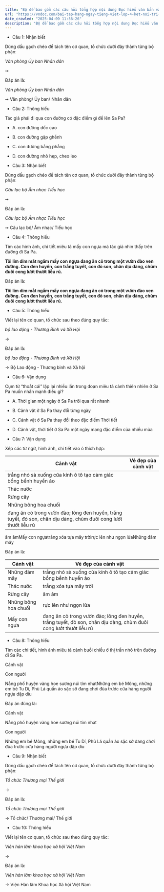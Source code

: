 ```yaml
---
title: "Bộ đề bao gồm các câu hỏi tổng hợp nội dung Đọc hiểu văn bản và Luyện từ và câu được học ở Tuần 31 trong chương trình Tiếng Việt lớp 4 Tập 2 Kết nối tri thức."
url: "https://vndoc.com/bai-tap-hang-ngay-tieng-viet-lop-4-ket-noi-tri-thuc-tuan-31-thu-3-338350"
date_crawled: "2025-04-09 11:56:26"
description: "Bộ đề bao gồm các câu hỏi tổng hợp nội dung Đọc hiểu văn bản và Luyện từ và câu được học ở Tuần 31 trong chương trình Tiếng Việt lớp 4 Tập 2 Kết nối tri thức."
---
```


* Câu 1:  Nhận biết

Dùng dấu gạch chéo để tách tên cơ quan, tổ chức dưới đây thành từng bộ phận:

_Văn phòng Ủy ban Nhân dân_

➙ 

Đáp án là:

_Văn phòng Ủy ban Nhân dân_

➙ Văn phòng/ Ủy ban/ Nhân dân

* Câu 2:  Thông hiểu

Tác giả phải đi qua con đường có đặc điểm gì để lên Sa Pa?

  * A. con đường dốc cao 
  * B. con đường gập ghềnh 
  * C. con đường bằng phẳng 
  * D. con đường nhỏ hẹp, cheo leo 



* Câu 3:  Nhận biết

Dùng dấu gạch chéo để tách tên cơ quan, tổ chức dưới đây thành từng bộ phận:

_Câu lạc bộ Âm nhạc Tiểu học_

➙ 

Đáp án là:

_Câu lạc bộ Âm nhạc Tiểu học_

➙ Câu lạc bộ/ Âm nhạc/ Tiểu học

* Câu 4:  Thông hiểu

Tìm các hình ảnh, chi tiết miêu tả mấy con ngựa mà tác giả nhìn thấy trên đường đi Sa Pa.

**Tôi lim dim mắt ngắm mấy con ngựa đang ăn cỏ trong một vườn đào ven đường. Con đen huyền, con trắng tuyết, con đỏ son, chân dịu dàng, chùm đuôi cong lướt thướt liễu rủ.**

Đáp án là:

**Tôi lim dim mắt ngắm mấy con ngựa đang ăn cỏ trong một vườn đào ven đường. Con đen huyền, con trắng tuyết, con đỏ son, chân dịu dàng, chùm đuôi cong lướt thướt liễu rủ.**

* Câu 5:  Thông hiểu

Viết lại tên cơ quan, tổ chức sau theo đúng quy tắc:

_bộ lao động - Thương Binh và Xã Hội_

→ 

Đáp án là:

_bộ lao động - Thương Binh và Xã Hội_

→ Bộ Lao động - Thương binh và Xã hội

* Câu 6:  Vận dụng

Cụm từ “thoắt cái” lặp lại nhiều lần trong đoạn miêu tả cảnh thiên nhiên ở Sa Pa muốn nhấn mạnh điều gì?

  * A. Thời gian một ngày ở Sa Pa trôi qua rất nhanh 
  * B. Cảnh vật ở Sa Pa thay đổi từng ngày 
  * C. Cảnh vật ở Sa Pa thay đổi theo đặc điểm Thời tiết 
  * D. Cảnh vật, thời tiết ở Sa Pa một ngày mang đặc điểm của nhiều mùa 



* Câu 7:  Vận dụng

Xếp các từ ngữ, hình ảnh, chi tiết vào ô thích hợp:

**Cảnh vật**| **Vẻ đẹp của cảnh vật**  
---|---  
|  trắng nhỏ sà xuống cửa kính ô tô tạo cảm giác bồng bềnh huyền ảo  
Thác nước|   
Rừng cây|   
Những bông hoa chuối|   
| đang ăn cỏ trong vườn đào; lông đen huyền, trắng tuyết, đỏ son, chân dịu dàng, chùm đuôi cong lướt thướt liễu rủ  
  
âm âmMấy con ngựatrắng xóa tựa mây trờirực lên như ngọn lửaNhững đám mây

Đáp án là:

**Cảnh vật**| **Vẻ đẹp của cảnh vật**  
---|---  
Những đám mây| trắng nhỏ sà xuống cửa kính ô tô tạo cảm giác bồng bềnh huyền ảo  
Thác nước| trắng xóa tựa mây trời  
Rừng cây| âm âm  
Những bông hoa chuối| rực lên như ngọn lửa  
Mấy con ngựa| đang ăn cỏ trong vườn đào; lông đen huyền, trắng tuyết, đỏ son, chân dịu dàng, chùm đuôi cong lướt thướt liễu rủ  
  
* Câu 8:  Thông hiểu

Tìm các chi tiết, hình ảnh miêu tả cảnh buổi chiều ở thị trấn nhỏ trên đường đi Sa Pa.

Cảnh vật

Con người

Nắng phố huyện vàng hoe sương núi tím nhạtNhững em bé Mông, những em bé Tu Dí, Phù Lá quần áo sặc sỡ đang chơi đùa trước cửa hàng người ngựa dập dìu

Đáp án đúng là:

Cảnh vật

Nắng phố huyện vàng hoe sương núi tím nhạt

Con người

Những em bé Mông, những em bé Tu Dí, Phù Lá quần áo sặc sỡ đang chơi đùa trước cửa hàng người ngựa dập dìu

* Câu 9:  Nhận biết

Dùng dấu gạch chéo để tách tên cơ quan, tổ chức dưới đây thành từng bộ phận:

_Tổ chức Thương mại Thế giới_

→ 

Đáp án là:

_Tổ chức Thương mại Thế giới_

→ Tổ chức/ Thương mại/ Thế giới

* Câu 10:  Thông hiểu

Viết lại tên cơ quan, tổ chức sau theo đúng quy tắc:

_Viện hàn lâm khoa học xã hội Việt Nam_

→ 

Đáp án là:

_Viện hàn lâm khoa học xã hội Việt Nam_

→ Viện Hàn lâm Khoa học Xã hội Việt Nam
